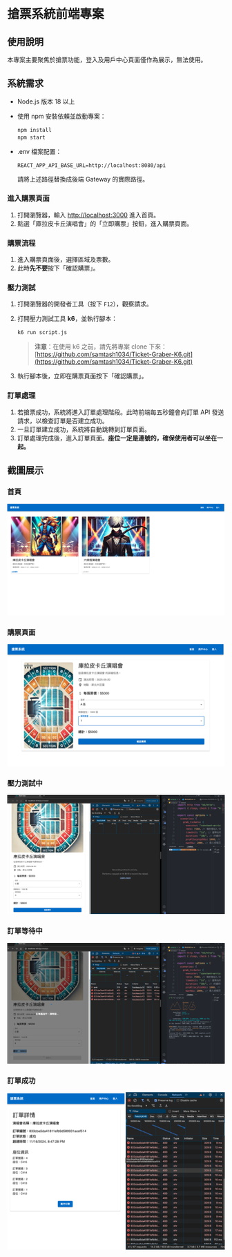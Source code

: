 # 搶票系統前端專案

## 使用說明

本專案主要聚焦於搶票功能，登入及用戶中心頁面僅作為展示，無法使用。

## 系統需求

- Node.js 版本 18 以上
- 使用 npm 安裝依賴並啟動專案：

  ```bash
  npm install
  npm start
  ```

- .env 檔案配置：

  ```env
  REACT_APP_API_BASE_URL=http://localhost:8080/api
  ```

  請將上述路徑替換成後端 Gateway 的實際路徑。

### 進入購票頁面

1. 打開瀏覽器，輸入 [http://localhost:3000](http://localhost:3000) 進入首頁。
2. 點選「庫拉皮卡丘演唱會」的「立即購票」按鈕，進入購票頁面。

### 購票流程

1. 進入購票頁面後，選擇區域及票數。
2. 此時**先不要**按下「確認購票」。

### 壓力測試

1. 打開瀏覽器的開發者工具（按下 `F12`），觀察請求。

2. 打開壓力測試工具 **k6**，並執行腳本：

   ```bash
   k6 run script.js
   ```

   > **注意**：在使用 k6 之前，請先將專案 clone 下來：[https://github.com/samtash1034/Ticket-Graber-K6.git](https://github.com/samtash1034/Ticket-Graber-K6.git)

3. 執行腳本後，立即在購票頁面按下「確認購票」。

### 訂單處理

1. 若搶票成功，系統將進入訂單處理階段。此時前端每五秒鐘會向訂單 API 發送請求，以檢查訂單是否建立成功。
2. 一旦訂單建立成功，系統將自動跳轉到訂單頁面。
3. 訂單處理完成後，進入訂單頁面。**座位一定是連號的，確保使用者可以坐在一起。**

## 截圖展示

### 首頁

![首頁](assets/images/homepage.png)

### 購票頁面

![購票頁面](assets/images/purchase.png)

### 壓力測試中

![壓力測試中](assets/images/purchase-k6.png)

### 訂單等待中

![訂單等待中](assets/images/order-waiting.png)

### 訂單成功

![訂單成功](assets/images/order-success.png)
